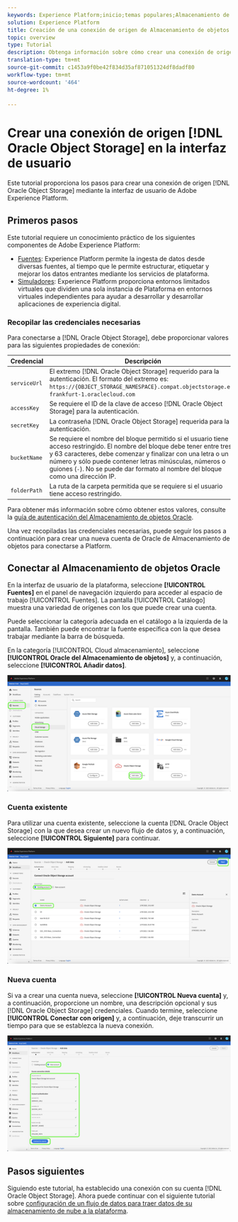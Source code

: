 ```yaml
---
keywords: Experience Platform;inicio;temas populares;Almacenamiento de objetos Oracle;almacenamiento de objetos oracle
solution: Experience Platform
title: Creación de una conexión de origen de Almacenamiento de objetos Oracle en la interfaz de usuario
topic: overview
type: Tutorial
description: Obtenga información sobre cómo crear una conexión de origen de Almacenamiento de objetos Oracle mediante la interfaz de usuario de Adobe Experience Platform.
translation-type: tm+mt
source-git-commit: c1453a9f0be42f834d35af871051324df8dadf80
workflow-type: tm+mt
source-wordcount: '464'
ht-degree: 1%

---
```



# Crear una conexión de origen [!DNL Oracle Object Storage] en la interfaz de usuario

Este tutorial proporciona los pasos para crear una conexión de origen [!DNL Oracle Object Storage] mediante la interfaz de usuario de Adobe Experience Platform.

## Primeros pasos

Este tutorial requiere un conocimiento práctico de los siguientes componentes de Adobe Experience Platform:

* [Fuentes](../../../../home.md): Experience Platform permite la ingesta de datos desde diversas fuentes, al tiempo que le permite estructurar, etiquetar y mejorar los datos entrantes mediante los servicios de plataforma.
* [Simuladores](../../../../../sandboxes/home.md): Experience Platform proporciona entornos limitados virtuales que dividen una sola instancia de Plataforma en entornos virtuales independientes para ayudar a desarrollar y desarrollar aplicaciones de experiencia digital.

### Recopilar las credenciales necesarias

Para conectarse a [!DNL Oracle Object Storage], debe proporcionar valores para las siguientes propiedades de conexión:

| Credencial | Descripción |
| ---------- | ----------- |
| `serviceUrl` | El extremo [!DNL Oracle Object Storage] requerido para la autenticación. El formato del extremo es: `https://{OBJECT_STORAGE_NAMESPACE}.compat.objectstorage.eu-frankfurt-1.oraclecloud.com` |
| `accessKey` | Se requiere el ID de la clave de acceso [!DNL Oracle Object Storage] para la autenticación. |
| `secretKey` | La contraseña [!DNL Oracle Object Storage] requerida para la autenticación. |
| `bucketName` | Se requiere el nombre del bloque permitido si el usuario tiene acceso restringido. El nombre del bloque debe tener entre tres y 63 caracteres, debe comenzar y finalizar con una letra o un número y sólo puede contener letras minúsculas, números o guiones (`-`). No se puede dar formato al nombre del bloque como una dirección IP. |
| `folderPath` | La ruta de la carpeta permitida que se requiere si el usuario tiene acceso restringido. |

Para obtener más información sobre cómo obtener estos valores, consulte la [guía de autenticación del Almacenamiento de objetos Oracle](https://docs.oracle.com/en-us/iaas/Content/Identity/Concepts/usercredentials.htm#User_Credentials).

Una vez recopiladas las credenciales necesarias, puede seguir los pasos a continuación para crear una nueva cuenta de Oracle de Almacenamiento de objetos para conectarse a Platform.

## Conectar al Almacenamiento de objetos Oracle

En la interfaz de usuario de la plataforma, seleccione **[!UICONTROL Fuentes]** en el panel de navegación izquierdo para acceder al espacio de trabajo [!UICONTROL Fuentes]. La pantalla [!UICONTROL Catálogo] muestra una variedad de orígenes con los que puede crear una cuenta.

Puede seleccionar la categoría adecuada en el catálogo a la izquierda de la pantalla. También puede encontrar la fuente específica con la que desea trabajar mediante la barra de búsqueda.

En la categoría [!UICONTROL Cloud almacenamiento], seleccione **[!UICONTROL Oracle del Almacenamiento de objetos]** y, a continuación, seleccione **[!UICONTROL Añadir datos]**.

![catálogo](../../../../images/tutorials/create/oracle-object-storage/catalog.png)

### Cuenta existente

Para utilizar una cuenta existente, seleccione la cuenta [!DNL Oracle Object Storage] con la que desea crear un nuevo flujo de datos y, a continuación, seleccione **[!UICONTROL Siguiente]** para continuar.

![existente](../../../../images/tutorials/create/oracle-object-storage/existing.png)

### Nueva cuenta

Si va a crear una cuenta nueva, seleccione **[!UICONTROL Nueva cuenta]** y, a continuación, proporcione un nombre, una descripción opcional y sus [!DNL Oracle Object Storage] credenciales. Cuando termine, seleccione **[!UICONTROL Conectar con origen]** y, a continuación, deje transcurrir un tiempo para que se establezca la nueva conexión.

![new](../../../../images/tutorials/create/oracle-object-storage/new.png)

## Pasos siguientes

Siguiendo este tutorial, ha establecido una conexión con su cuenta [!DNL Oracle Object Storage]. Ahora puede continuar con el siguiente tutorial sobre [configuración de un flujo de datos para traer datos de su almacenamiento de nube a la plataforma](../../dataflow/batch/cloud-storage.md).
